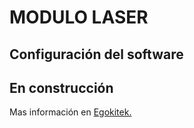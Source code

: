 # MODULO LASER

## Configuración del software

## En construcción





Mas información en [Egokitek.](http://www.egokitek.com)
